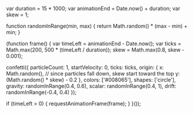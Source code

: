var duration = 15 * 1000;
var animationEnd = Date.now() + duration;
var skew = 1;

function randomInRange(min, max) {
  return Math.random() * (max - min) + min;
}

(function frame() {
  var timeLeft = animationEnd - Date.now();
  var ticks = Math.max(200, 500 * (timeLeft / duration));
  skew = Math.max(0.8, skew - 0.001);

  confetti({
    particleCount: 1,
    startVelocity: 0,
    ticks: ticks,
    origin: {
      x: Math.random(),
      // since particles fall down, skew start toward the top
      y: (Math.random() * skew) - 0.2
    },
    colors: ['#008065'],
    shapes: ['circle'],
    gravity: randomInRange(0.4, 0.6),
    scalar: randomInRange(0.4, 1),
    drift: randomInRange(-0.4, 0.4)
  });

  if (timeLeft > 0) {
    requestAnimationFrame(frame);
  }
}());
